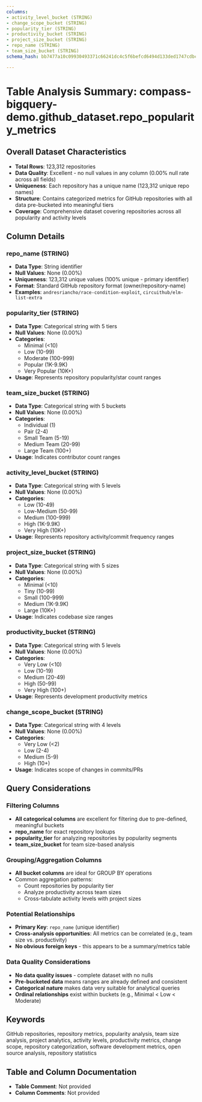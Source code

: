 ```yaml
---
columns:
- activity_level_bucket (STRING)
- change_scope_bucket (STRING)
- popularity_tier (STRING)
- productivity_bucket (STRING)
- project_size_bucket (STRING)
- repo_name (STRING)
- team_size_bucket (STRING)
schema_hash: bb7477a10c09930493371c66241dc4c5f6befcd6494d133ded1747cdbc92e464

---
```

# Table Analysis Summary: compass-bigquery-demo.github_dataset.repo_popularity_metrics

## Overall Dataset Characteristics

- **Total Rows**: 123,312 repositories
- **Data Quality**: Excellent - no null values in any column (0.00% null rate across all fields)
- **Uniqueness**: Each repository has a unique name (123,312 unique repo names)
- **Structure**: Contains categorized metrics for GitHub repositories with all data pre-bucketed into meaningful tiers
- **Coverage**: Comprehensive dataset covering repositories across all popularity and activity levels

## Column Details

### repo_name (STRING)
- **Data Type**: String identifier
- **Null Values**: None (0.00%)
- **Uniqueness**: 123,312 unique values (100% unique - primary identifier)
- **Format**: Standard GitHub repository format (owner/repository-name)
- **Examples**: `andresriancho/race-condition-exploit`, `circuithub/elm-list-extra`

### popularity_tier (STRING)
- **Data Type**: Categorical string with 5 tiers
- **Null Values**: None (0.00%)
- **Categories**: 
  - Minimal (<10)
  - Low (10-99)
  - Moderate (100-999)
  - Popular (1K-9.9K)
  - Very Popular (10K+)
- **Usage**: Represents repository popularity/star count ranges

### team_size_bucket (STRING)
- **Data Type**: Categorical string with 5 buckets
- **Null Values**: None (0.00%)
- **Categories**:
  - Individual (1)
  - Pair (2-4)
  - Small Team (5-19)
  - Medium Team (20-99)
  - Large Team (100+)
- **Usage**: Indicates contributor count ranges

### activity_level_bucket (STRING)
- **Data Type**: Categorical string with 5 levels
- **Null Values**: None (0.00%)
- **Categories**:
  - Low (10-49)
  - Low-Medium (50-99)
  - Medium (100-999)
  - High (1K-9.9K)
  - Very High (10K+)
- **Usage**: Represents repository activity/commit frequency ranges

### project_size_bucket (STRING)
- **Data Type**: Categorical string with 5 sizes
- **Null Values**: None (0.00%)
- **Categories**:
  - Minimal (<10)
  - Tiny (10-99)
  - Small (100-999)
  - Medium (1K-9.9K)
  - Large (10K+)
- **Usage**: Indicates codebase size ranges

### productivity_bucket (STRING)
- **Data Type**: Categorical string with 5 levels
- **Null Values**: None (0.00%)
- **Categories**:
  - Very Low (<10)
  - Low (10-19)
  - Medium (20-49)
  - High (50-99)
  - Very High (100+)
- **Usage**: Represents development productivity metrics

### change_scope_bucket (STRING)
- **Data Type**: Categorical string with 4 levels
- **Null Values**: None (0.00%)
- **Categories**:
  - Very Low (<2)
  - Low (2-4)
  - Medium (5-9)
  - High (10+)
- **Usage**: Indicates scope of changes in commits/PRs

## Query Considerations

### Filtering Columns
- **All categorical columns** are excellent for filtering due to pre-defined, meaningful buckets
- **repo_name** for exact repository lookups
- **popularity_tier** for analyzing repositories by popularity segments
- **team_size_bucket** for team size-based analysis

### Grouping/Aggregation Columns
- **All bucket columns** are ideal for GROUP BY operations
- Common aggregation patterns:
  - Count repositories by popularity tier
  - Analyze productivity across team sizes
  - Cross-tabulate activity levels with project sizes

### Potential Relationships
- **Primary Key**: `repo_name` (unique identifier)
- **Cross-analysis opportunities**: All metrics can be correlated (e.g., team size vs. productivity)
- **No obvious foreign keys** - this appears to be a summary/metrics table

### Data Quality Considerations
- **No data quality issues** - complete dataset with no nulls
- **Pre-bucketed data** means ranges are already defined and consistent
- **Categorical nature** makes data very suitable for analytical queries
- **Ordinal relationships** exist within buckets (e.g., Minimal < Low < Moderate)

## Keywords
GitHub repositories, repository metrics, popularity analysis, team size analysis, project analytics, activity levels, productivity metrics, change scope, repository categorization, software development metrics, open source analysis, repository statistics

## Table and Column Documentation
- **Table Comment**: Not provided
- **Column Comments**: Not provided